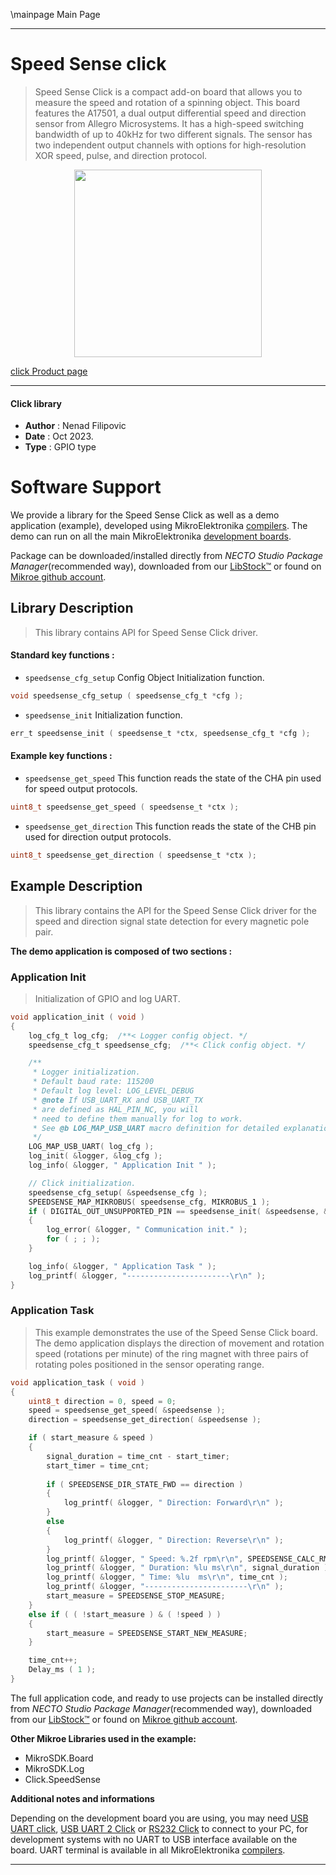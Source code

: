 \mainpage Main Page

---
# Speed Sense click

> Speed Sense Click is a compact add-on board that allows you to measure the speed and rotation of a spinning object. This board features the A17501, a dual output differential speed and direction sensor from Allegro Microsystems. It has a high-speed switching bandwidth of up to 40kHz for two different signals. The sensor has two independent output channels with options for high-resolution XOR speed, pulse, and direction protocol.

<p align="center">
  <img src="https://download.mikroe.com/images/click_for_ide/speedsense_click.png" height=300px>
</p>

[click Product page](https://www.mikroe.com/speed-sense-click)

---


#### Click library

- **Author**        : Nenad Filipovic
- **Date**          : Oct 2023.
- **Type**          : GPIO type


# Software Support

We provide a library for the Speed Sense Click
as well as a demo application (example), developed using MikroElektronika
[compilers](https://www.mikroe.com/necto-studio).
The demo can run on all the main MikroElektronika [development boards](https://www.mikroe.com/development-boards).

Package can be downloaded/installed directly from *NECTO Studio Package Manager*(recommended way), downloaded from our [LibStock&trade;](https://libstock.mikroe.com) or found on [Mikroe github account](https://github.com/MikroElektronika/mikrosdk_click_v2/tree/master/clicks).

## Library Description

> This library contains API for Speed Sense Click driver.

#### Standard key functions :

- `speedsense_cfg_setup` Config Object Initialization function.
```c
void speedsense_cfg_setup ( speedsense_cfg_t *cfg );
```

- `speedsense_init` Initialization function.
```c
err_t speedsense_init ( speedsense_t *ctx, speedsense_cfg_t *cfg );
```

#### Example key functions :

- `speedsense_get_speed` This function reads the state of the CHA pin used for speed output protocols.
```c
uint8_t speedsense_get_speed ( speedsense_t *ctx );
```

- `speedsense_get_direction` This function reads the state of the CHB pin used for direction output protocols.
```c
uint8_t speedsense_get_direction ( speedsense_t *ctx );
```

## Example Description

> This library contains the API for the Speed Sense Click driver 
> for the speed and direction signal state detection for every magnetic pole pair.

**The demo application is composed of two sections :**

### Application Init

> Initialization of GPIO and log UART.

```c
void application_init ( void ) 
{
    log_cfg_t log_cfg;  /**< Logger config object. */
    speedsense_cfg_t speedsense_cfg;  /**< Click config object. */

    /** 
     * Logger initialization.
     * Default baud rate: 115200
     * Default log level: LOG_LEVEL_DEBUG
     * @note If USB_UART_RX and USB_UART_TX 
     * are defined as HAL_PIN_NC, you will 
     * need to define them manually for log to work. 
     * See @b LOG_MAP_USB_UART macro definition for detailed explanation.
     */
    LOG_MAP_USB_UART( log_cfg );
    log_init( &logger, &log_cfg );
    log_info( &logger, " Application Init " );

    // Click initialization.
    speedsense_cfg_setup( &speedsense_cfg );
    SPEEDSENSE_MAP_MIKROBUS( speedsense_cfg, MIKROBUS_1 );
    if ( DIGITAL_OUT_UNSUPPORTED_PIN == speedsense_init( &speedsense, &speedsense_cfg ) ) 
    {
        log_error( &logger, " Communication init." );
        for ( ; ; );
    }

    log_info( &logger, " Application Task " );
    log_printf( &logger, "-----------------------\r\n" );
}
```

### Application Task

> This example demonstrates the use of the Speed Sense Click board. 
> The demo application displays the direction of movement and rotation speed (rotations per minute) 
> of the ring magnet with three pairs of rotating poles positioned in the sensor operating range.

```c
void application_task ( void ) 
{
    uint8_t direction = 0, speed = 0;
    speed = speedsense_get_speed( &speedsense );
    direction = speedsense_get_direction( &speedsense );

    if ( start_measure & speed )
    {
        signal_duration = time_cnt - start_timer;
        start_timer = time_cnt;
        
        if ( SPEEDSENSE_DIR_STATE_FWD == direction )
        {
            log_printf( &logger, " Direction: Forward\r\n" );
        }
        else
        {
            log_printf( &logger, " Direction: Reverse\r\n" );
        }
        log_printf( &logger, " Speed: %.2f rpm\r\n", SPEEDSENSE_CALC_RMP / signal_duration );
        log_printf( &logger, " Duration: %lu ms\r\n", signal_duration );
        log_printf( &logger, " Time: %lu  ms\r\n", time_cnt );
        log_printf( &logger, "-----------------------\r\n" );
        start_measure = SPEEDSENSE_STOP_MEASURE;
    }
    else if ( ( !start_measure ) & ( !speed ) )
    {
        start_measure = SPEEDSENSE_START_NEW_MEASURE;
    }

    time_cnt++;
    Delay_ms ( 1 );
}
```

The full application code, and ready to use projects can be installed directly from *NECTO Studio Package Manager*(recommended way), downloaded from our [LibStock&trade;](https://libstock.mikroe.com) or found on [Mikroe github account](https://github.com/MikroElektronika/mikrosdk_click_v2/tree/master/clicks).

**Other Mikroe Libraries used in the example:**

- MikroSDK.Board
- MikroSDK.Log
- Click.SpeedSense

**Additional notes and informations**

Depending on the development board you are using, you may need
[USB UART click](https://www.mikroe.com/usb-uart-click),
[USB UART 2 Click](https://www.mikroe.com/usb-uart-2-click) or
[RS232 Click](https://www.mikroe.com/rs232-click) to connect to your PC, for
development systems with no UART to USB interface available on the board. UART
terminal is available in all MikroElektronika
[compilers](https://shop.mikroe.com/compilers).

---
